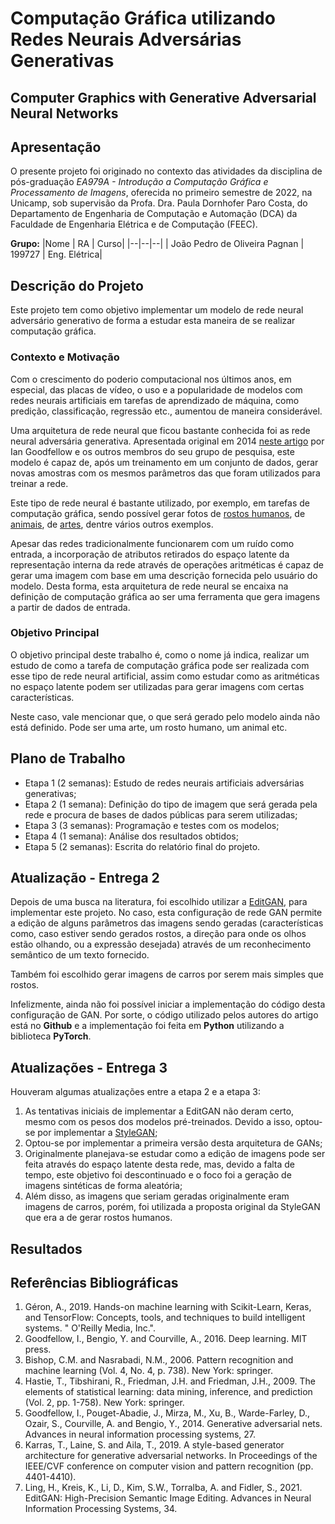 # Computação Gráfica utilizando Redes Neurais Adversárias Generativas
## Computer Graphics with Generative Adversarial Neural Networks

## Apresentação

O presente projeto foi originado no contexto das atividades da disciplina de pós-graduação *EA979A - Introdução a Computação Gráfica e Processamento de Imagens*, 
oferecida no primeiro semestre de 2022, na Unicamp, sob supervisão da Profa. Dra. Paula Dornhofer Paro Costa, do Departamento de Engenharia de Computação e Automação (DCA) da Faculdade de Engenharia Elétrica e de Computação (FEEC).

**Grupo:**
|Nome  | RA | Curso|
|--|--|--|
| João Pedro de Oliveira Pagnan | 199727  | Eng. Elétrica|


## Descrição do Projeto

Este projeto tem como objetivo implementar um modelo de rede neural adversário generativo de forma a estudar esta maneira de se realizar computação gráfica.

### Contexto e Motivação

Com o crescimento do poderio computacional nos últimos anos, em especial, das placas de vídeo, o uso e a popularidade de modelos com redes neurais artificiais em tarefas de aprendizado de máquina, como predição, classificação, regressão etc., aumentou de maneira considerável. 

Uma arquitetura de rede neural que ficou bastante conhecida foi as rede neural adversária generativa. Apresentada original em 2014 [neste artigo](https://proceedings.neurips.cc/paper/2014/file/5ca3e9b122f61f8f06494c97b1afccf3-Paper.pdf) por Ian Goodfellow e os outros membros do seu grupo de pesquisa, este modelo é capaz de, após um treinamento em um conjunto de dados, gerar novas amostras com os mesmos parâmetros das que foram utilizados para treinar a rede.

Este tipo de rede neural é bastante utilizado, por exemplo, em tarefas de computação gráfica, sendo possível gerar fotos de [rostos humanos](https://thispersondoesnotexist.com/), de [animais](https://thiscatdoesnotexist.com/), de [artes](https://thisartworkdoesnotexist.com/), dentre vários outros exemplos. 

Apesar das redes tradicionalmente funcionarem com um ruído como entrada, a incorporação de atributos retirados do espaço latente da representação interna da rede através de operações aritméticas é capaz de gerar uma imagem com base em uma descrição fornecida pelo usuário do modelo. Desta forma, esta arquitetura de rede neural se encaixa na definição de computação gráfica ao ser uma ferramenta que gera imagens a partir de dados de entrada.

### Objetivo Principal

O objetivo principal deste trabalho é, como o nome já indica, realizar um estudo de como a tarefa de computação gráfica pode ser realizada com esse tipo de rede neural artificial, assim como estudar como as aritméticas no espaço latente podem ser utilizadas para gerar imagens com certas características. 

Neste caso, vale mencionar que, o que será gerado pelo modelo ainda não está definido. Pode ser uma arte, um rosto humano, um animal etc.

## Plano de Trabalho

* Etapa 1 (2 semanas): Estudo de redes neurais artificiais adversárias generativas;
* Etapa 2 (1 semana): Definição do tipo de imagem que será gerada pela rede e procura de bases de dados públicas para serem utilizadas;
* Etapa 3 (3 semanas): Programação e testes com os modelos;
* Etapa 4 (1 semana): Análise dos resultados obtidos;
* Etapa 5 (2 semanas): Escrita do relatório final do projeto.

## Atualização - Entrega 2

Depois de uma busca na literatura, foi escolhido utilizar a [EditGAN](https://arxiv.org/pdf/2111.03186.pdf), para implementar este projeto. No caso, esta configuração de rede GAN permite a edição de alguns parâmetros das imagens sendo geradas (características como, caso estiver sendo gerados rostos, a direção para onde os olhos estão olhando, ou a expressão desejada) através de um reconhecimento semântico de um texto fornecido. 

Também foi escolhido gerar imagens de carros por serem mais simples que rostos. 

Infelizmente, ainda não foi possível iniciar a implementação do código desta configuração de GAN. Por sorte, o código utilizado pelos autores do artigo está no **Github** e a implementação foi feita em **Python** utilizando a biblioteca **PyTorch**.

## Atualizações - Entrega 3

Houveram algumas atualizações entre a etapa 2 e a etapa 3: 

1. As tentativas iniciais de implementar a EditGAN não deram certo, mesmo com os pesos dos modelos pré-treinados. Devido a isso, optou-se por implementar a [StyleGAN](https://arxiv.org/pdf/1812.04948.pdf);
1. Optou-se por implementar a primeira versão desta arquitetura de GANs;
1. Originalmente planejava-se estudar como a edição de imagens pode ser feita através do espaço latente desta rede, mas, devido a falta de tempo, este objetivo foi descontinuado e o foco foi a geração de imagens sintéticas de forma aleatória;
1. Além disso, as imagens que seriam geradas originalmente eram imagens de carros, porém, foi utilizada a proposta original da StyleGAN que era a de gerar rostos humanos.

## Resultados

## Referências Bibliográficas

1. Géron, A., 2019. Hands-on machine learning with Scikit-Learn, Keras, and TensorFlow: Concepts, tools, and techniques to build intelligent systems. " O'Reilly Media, Inc.".
2. Goodfellow, I., Bengio, Y. and Courville, A., 2016. Deep learning. MIT press.
3. Bishop, C.M. and Nasrabadi, N.M., 2006. Pattern recognition and machine learning (Vol. 4, No. 4, p. 738). New York: springer.
4. Hastie, T., Tibshirani, R., Friedman, J.H. and Friedman, J.H., 2009. The elements of statistical learning: data mining, inference, and prediction (Vol. 2, pp. 1-758). New York: springer.
5. Goodfellow, I., Pouget-Abadie, J., Mirza, M., Xu, B., Warde-Farley, D., Ozair, S., Courville, A. and Bengio, Y., 2014. Generative adversarial nets. Advances in neural information processing systems, 27.
6. Karras, T., Laine, S. and Aila, T., 2019. A style-based generator architecture for generative adversarial networks. In Proceedings of the IEEE/CVF conference on computer vision and pattern recognition (pp. 4401-4410).
7. Ling, H., Kreis, K., Li, D., Kim, S.W., Torralba, A. and Fidler, S., 2021. EditGAN: High-Precision Semantic Image Editing. Advances in Neural Information Processing Systems, 34.